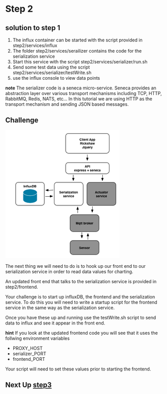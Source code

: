 # Step 2

## solution to step 1

1. The influx container can be started with the script provided in step2/services/influx
2. The folder step2/services/serailizer contains the code for the serialization service
2. Start this service with the script step2/services/serializer/run.sh
3. Send some test data using the script step2/services/serializer/testWrite.sh
4. use the influx console to view data points

__note__ The serializer code is a seneca micro-service. Seneca provides an abstraction layer over various transport mechanisms including TCP, HTTP, RabbitMQ, Redis, NATS, etc... In this tutorial we are using HTTP as the transport mechanism and sending JSON based messages.

## Challenge
![image](../docs/step2.png)

The next thing we will need to do is to hook up our front end to our serialization service in order to read data values for charting.

An updated front end that talks to the serialization service is provided in step2/frontend.

Your challenge is to start up influxDB, the frontend and the serialization service. To do this you will need to write a startup script for the frontend service in the same way as the serialization service.

Once you have these up and running use the testWrite.sh script to send data to influx and see it appear in the front end.

__hint__ If you look at the updated frontend code you will see that it uses the follwing environment variables

* PROXY_HOST
* serializer_PORT
* frontend_PORT

Your script will need to set these values prior to starting the frontend.

## Next Up [step3](../step3/README.md)
